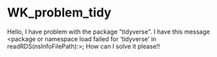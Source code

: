 # WK_problem_tidy
Hello, I have problem with the package "tidyverse". I have this message &lt;package or namespace load failed for ‘tidyverse’ in readRDS(nsInfoFilePath):>; How can I solve it please!!
